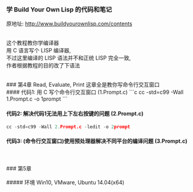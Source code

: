 ### 学 Build Your Own Lisp 的代码和笔记
原地址:  http://www.buildyourownlisp.com/contents  
<br/>

这个教程教你学编译器  
用 C 语言写个 LISP 编译器,    
不过这里编译的 LISP 语法并不和正统 LISP 完全一致,   
作者根据教程的目的改了下语法  
 
 

<br/>
### 第4章 Read, Evaluate, Print
这章全是教你写命令行交互窗口  

<br/>
#### 代码1: 用 C 写个命令行交互窗口 (1.Prompt.c)
```c
cc -std=c99 -Wall 1.Prompt.c -o 1prompt
```

#### 代码2: 解决代码1无法用上下左右按键的问题 (2.Prompt.c)
```c
cc -std=c99 -Wall 2.Prompt.c -ledit -o 2prompt
```

#### 代码3: (命令行交互窗口)使用预处理器解决不同平台的编译问题 (3.Prompt.c)






<br/>
<br/>
### 第5章 




<br/>
<br/>
##### 环境
Win10, VMware, Ubuntu 14.04(x64)

